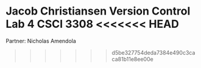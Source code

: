 Jacob Christiansen
Version Control
Lab 4 CSCI 3308
<<<<<<< HEAD
=======
Partner: Nicholas Amendola
>>>>>>> d5be327754deda7384e490c3caca81b11e8ee00e
